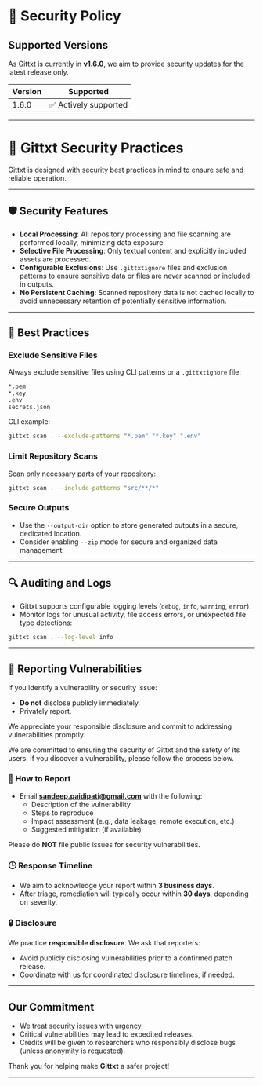 # 🔐 Security Policy

## Supported Versions

As Gittxt is currently in **v1.6.0**, we aim to provide security updates for the latest release only.

| Version | Supported          |
|---------|--------------------|
| 1.6.0   | ✅ Actively supported |

---
# 🔐 Gittxt Security Practices

Gittxt is designed with security best practices in mind to ensure safe and reliable operation.

---

## 🛡 Security Features

- **Local Processing**: All repository processing and file scanning are performed locally, minimizing data exposure.
- **Selective File Processing**: Only textual content and explicitly included assets are processed.
- **Configurable Exclusions**: Use `.gittxtignore` files and exclusion patterns to ensure sensitive data or files are never scanned or included in outputs.
- **No Persistent Caching**: Scanned repository data is not cached locally to avoid unnecessary retention of potentially sensitive information.

---

## 🚧 Best Practices

### Exclude Sensitive Files

Always exclude sensitive files using CLI patterns or a `.gittxtignore` file:

```text
*.pem
*.key
.env
secrets.json
```

CLI example:
```bash
gittxt scan . --exclude-patterns "*.pem" "*.key" ".env"
```

### Limit Repository Scans

Scan only necessary parts of your repository:

```bash
gittxt scan . --include-patterns "src/**/*"
```

### Secure Outputs

- Use the `--output-dir` option to store generated outputs in a secure, dedicated location.
- Consider enabling `--zip` mode for secure and organized data management.

---

## 🔍 Auditing and Logs

- Gittxt supports configurable logging levels (`debug`, `info`, `warning`, `error`).
- Monitor logs for unusual activity, file access errors, or unexpected file type detections:

```bash
gittxt scan . --log-level info
```

---

## 🚨 Reporting Vulnerabilities

If you identify a vulnerability or security issue:
- **Do not** disclose publicly immediately.
- Privately report.

We appreciate your responsible disclosure and commit to addressing vulnerabilities promptly.

We are committed to ensuring the security of Gittxt and the safety of its users. 
If you discover a vulnerability, please follow the process below.

### 📩 How to Report
- Email **sandeep.paidipati@gmail.com** with the following:
  - Description of the vulnerability
  - Steps to reproduce
  - Impact assessment (e.g., data leakage, remote execution, etc.)
  - Suggested mitigation (if available)
  
Please do **NOT** file public issues for security vulnerabilities.

### 🕒 Response Timeline
- We aim to acknowledge your report within **3 business days**.
- After triage, remediation will typically occur within **30 days**, depending on severity.

### 🔒 Disclosure
We practice **responsible disclosure**. We ask that reporters:
- Avoid publicly disclosing vulnerabilities prior to a confirmed patch release.
- Coordinate with us for coordinated disclosure timelines, if needed.

---

## Our Commitment
- We treat security issues with urgency.
- Critical vulnerabilities may lead to expedited releases.
- Credits will be given to researchers who responsibly disclose bugs (unless anonymity is requested).

Thank you for helping make **Gittxt** a safer project!

---